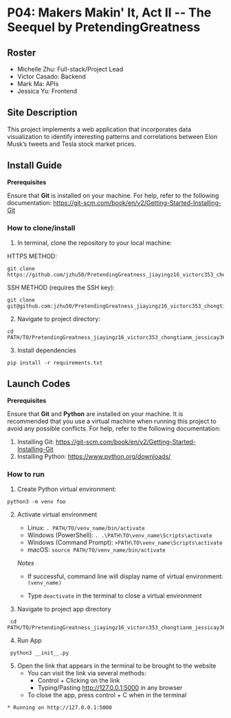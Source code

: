 # P04: Makers Makin' It, Act II -- The Seequel by PretendingGreatness

## Roster
- Michelle Zhu: Full-stack/Project Lead
- Victor Casado: Backend
- Mark Ma: APIs
- Jessica Yu: Frontend

## Site Description
This project implements a web application that incorporates data visualization to identify interesting patterns and correlations between Elon Musk’s tweets and Tesla stock market prices.

## Install Guide

**Prerequisites**

Ensure that **Git** is installed on your machine. For help, refer to the following documentation: https://git-scm.com/book/en/v2/Getting-Started-Installing-Git

### How to clone/install
1. In terminal, clone the repository to your local machine:

HTTPS METHOD:

```
git clone https://github.com/jzhu50/PretendingGreatness_jiayingz16_victorc353_chongtianm_jessicay3632.git      
```

SSH METHOD (requires the SSH key):

```
git clone git@github.com:jzhu50/PretendingGreatness_jiayingz16_victorc353_chongtianm_jessicay3632.git
```
2. Navigate to project directory:

```
cd PATH/TO/PretendingGreatness_jiayingz16_victorc353_chongtianm_jessicay3632
```
3. Install dependencies

```
pip install -r requirements.txt
```

## Launch Codes

**Prerequisites**

Ensure that **Git** and **Python** are installed on your machine. It is recommended that you use a virtual machine when running this project to avoid any possible conflicts. For help, refer to the following documentation:
   1. Installing Git: https://git-scm.com/book/en/v2/Getting-Started-Installing-Git
   2. Installing Python: https://www.python.org/downloads/

### How to run

1. Create Python virtual environment:

```
python3 -m venv foo
```

2. Activate virtual environment

   - Linux: `. PATH/TO/venv_name/bin/activate`
   - Windows (PowerShell): `. .\PATH\TO\venv_name\Scripts\activate`
   - Windows (Command Prompt): `>PATH\TO\venv_name\Scripts\activate`
   - macOS: `source PATH/TO/venv_name/bin/activate`

   *Notes*

   - If successful, command line will display name of virtual environment: `(venv_name) `

   - Type `deactivate` in the terminal to close a virtual environment

3. Navigate to project app directory

```
 cd PATH/TO/PretendingGreatness_jiayingz16_victorc353_chongtianm_jessicay3632/app/
```

4. Run App

```
 python3 __init__.py
```
5. Open the link that appears in the terminal to be brought to the website
    - You can visit the link via several methods:
        - Control + Clicking on the link
        - Typing/Pasting http://127.0.0.1:5000 in any browser
    - To close the app, press control + C when in the terminal

```    
* Running on http://127.0.0.1:5000
```
